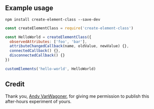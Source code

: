 ## Example usage

```
npm install create-element-class --save-dev
```

```javascript
const createElementClass = require('create-element-class')

const HelloWorld = createElementClass({
  observedAttributes: ['foo', 'bar'],
  attributeChangedCallback(name, oldValue, newValue) {},
  connectedCallback() {},
  disconnectedCallback() {}
})

customElements('hello-world', HelloWorld)
```

## Credit

Thank you, [Andy VanWagoner](https://github.com/thetalecrafter), for giving me permission to publish this after-hours experiment of yours.
